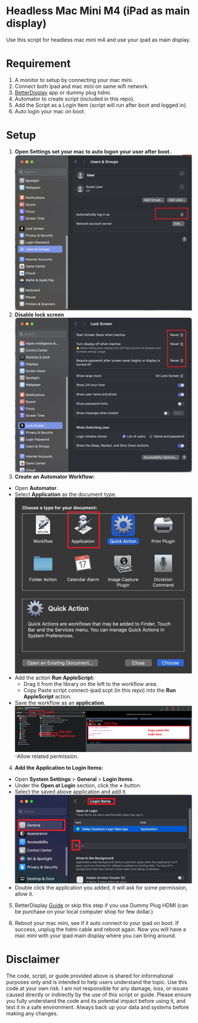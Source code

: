 
# Headless Mac Mini M4 (iPad as main display)
Use this script for headless mac mini m4 and use your ipad as main display. 

# Requirement
1) A monitor to setup by connecting your mac mini. 
2) Connect both ipad and mac mini on same wifi network.
3) [BetterDisplay](https://github.com/waydabber/BetterDisplay) app or dummy plug hdmi.
4) Automator to create script (included in this repo).
5) Add the Script as a Login Item (script will run after boot and logged in).
6) Auto login your mac on boot.



# Setup
1) **Open Settings set your mac to auto logon your user after boot.**
![enter image description here](https://raw.githubusercontent.com/teddybugs/mac-mini-m4-ipad/refs/heads/main/img/1.png)
2) **Disable lock screen**
![enter image description here](https://raw.githubusercontent.com/teddybugs/mac-mini-m4-ipad/refs/heads/main/img/2.png)
3) **Create an Automator Workflow:**
-   Open **Automator**.
-   Select **Application** as the document type.
![enter image description here](https://raw.githubusercontent.com/teddybugs/mac-mini-m4-ipad/refs/heads/main/img/3.png)
-   Add the action **Run AppleScript**:
    -   Drag it from the library on the left to the workflow area.
    -   Copy Paste script connect-ipad.scpt (in this repo) into the **Run AppleScript** action.
-   Save the workflow as an **application**.
![enter image description here](https://raw.githubusercontent.com/teddybugs/mac-mini-m4-ipad/refs/heads/main/img/4.png)
-Allow related permission.

4) **Add the Application to Login Items:**

-   Open **System Settings** > **General** > **Login Items**.
-   Under the **Open at Login** section, click the **+** button.
-   Select the saved above application and add it.
![enter image description here](https://raw.githubusercontent.com/teddybugs/mac-mini-m4-ipad/refs/heads/main/img/5.png)  
-   Double click the application you added, it will ask for some permission, allow it.

5) BetterDisplay [Guide](betterdisplay.md) or skip this step if you use Dummy Plug HDMI (can be purchase on your local computer shop for few dollar.)

6) Reboot your mac mini, see if it auto connect to your ipad on boot. If success, unplug the hdmi cable and reboot again. Now you will have a mac mini with your ipad main display where you can bring around.

# Disclaimer 
The code, script, or guide provided above is shared for informational purposes only and is intended to help users understand the topic. Use this code at your own risk. I am not responsible for any damage, loss, or issues caused directly or indirectly by the use of this script or guide. Please ensure you fully understand the code and its potential impact before using it, and test it in a safe environment. Always back up your data and systems before making any changes.
